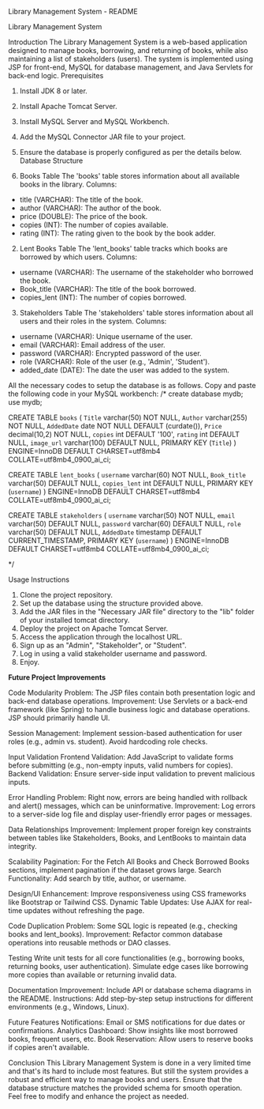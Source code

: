 Library Management System - README

Library Management System

Introduction
The Library Management System is a web-based application designed to manage books, borrowing,
and returning of books, while also maintaining a list of stakeholders (users). The system is
implemented using JSP for front-end, MySQL for database management, and Java Servlets for
back-end logic.
Prerequisites

1. Install JDK 8 or later.
2. Install Apache Tomcat Server.
3. Install MySQL Server and MySQL Workbench.
4. Add the MySQL Connector JAR file to your project.
5. Ensure the database is properly configured as per the details below.
Database Structure

1. Books Table
The 'books' table stores information about all available books in the library.
Columns:
- title (VARCHAR): The title of the book.
- author (VARCHAR): The author of the book.
- price (DOUBLE): The price of the book.
- copies (INT): The number of copies available.
- rating (INT): The rating given to the book by the book adder.

2. Lent Books Table
The 'lent_books' table tracks which books are borrowed by which users.
Columns:
- username (VARCHAR): The username of the stakeholder who borrowed the book.
- Book_title (VARCHAR): The title of the book borrowed.
- copies_lent (INT): The number of copies borrowed.

3. Stakeholders Table
The 'stakeholders' table stores information about all users and their roles in the system.
Columns:
- username (VARCHAR): Unique username of the user.
- email (VARCHAR): Email address of the user.
- password (VARCHAR): Encrypted password of the user.
- role (VARCHAR): Role of the user (e.g., 'Admin', 'Student').
- added_date (DATE): The date the user was added to the system.

All the necessary codes to setup the database is as follows. Copy and paste the following code in your MySQL workbench:
/*
create database mydb;
use mydb;

CREATE TABLE `books` (
  `Title` varchar(50) NOT NULL,
  `Author` varchar(255) NOT NULL,
  `AddedDate` date NOT NULL DEFAULT (curdate()),
  `Price` decimal(10,2) NOT NULL,
  `copies` int DEFAULT '100',
  `rating` int DEFAULT NULL,
  `image_url` varchar(100) DEFAULT NULL,
  PRIMARY KEY (`Title`)
) ENGINE=InnoDB DEFAULT CHARSET=utf8mb4 COLLATE=utf8mb4_0900_ai_ci;

CREATE TABLE `lent_books` (
  `username` varchar(60) NOT NULL,
  `Book_title` varchar(50) DEFAULT NULL,
  `copies_lent` int DEFAULT NULL,
  PRIMARY KEY (`username`)
) ENGINE=InnoDB DEFAULT CHARSET=utf8mb4 COLLATE=utf8mb4_0900_ai_ci;

CREATE TABLE `stakeholders` (
  `username` varchar(50) NOT NULL,
  `email` varchar(50) DEFAULT NULL,
  `password` varchar(60) DEFAULT NULL,
  `role` varchar(50) DEFAULT NULL,
  `AddedDate` timestamp DEFAULT CURRENT_TIMESTAMP,
  PRIMARY KEY (`username`)
) ENGINE=InnoDB DEFAULT CHARSET=utf8mb4 COLLATE=utf8mb4_0900_ai_ci;

*/

Usage Instructions
1. Clone the project repository.
2. Set up the database using the structure provided above.
3. Add the JAR files in the "Necessary JAR file" directory to the "lib" folder of your installed tomcat directory.
4. Deploy the project on Apache Tomcat Server.
5. Access the application through the localhost URL.
6. Sign up as an "Admin", "Stakeholder", or "Student".
7. Log in using a valid stakeholder username and password.
8. Enjoy.

**Future Project Improvements**

Code Modularity
Problem: The JSP files contain both presentation logic and back-end database operations.
Improvement: Use Servlets or a back-end framework (like Spring) to handle business logic and
database operations. JSP should primarily handle UI.

Session Management: Implement session-based authentication for user roles (e.g., admin vs.
student). Avoid hardcoding role checks.

Input Validation
Frontend Validation: Add JavaScript to validate forms before submitting (e.g., non-empty inputs,
valid numbers for copies).
Backend Validation: Ensure server-side input validation to prevent malicious inputs.

Error Handling
Problem: Right now, errors are being handled with rollback and alert() messages, which can be
uninformative.
Improvement: Log errors to a server-side log file and display user-friendly error pages or messages.

Data Relationships
Improvement: Implement proper foreign key constraints between tables like Stakeholders, Books,
and LentBooks to maintain data integrity.

Scalability
Pagination: For the Fetch All Books and Check Borrowed Books sections, implement pagination if
the dataset grows large.
Search Functionality: Add search by title, author, or username.

Design/UI
Enhancement: Improve responsiveness using CSS frameworks like Bootstrap or Tailwind CSS.
Dynamic Table Updates: Use AJAX for real-time updates without refreshing the page.

Code Duplication
Problem: Some SQL logic is repeated (e.g., checking books and lent_books).
Improvement: Refactor common database operations into reusable methods or DAO classes.

Testing
Write unit tests for all core functionalities (e.g., borrowing books, returning books, user
authentication).
Simulate edge cases like borrowing more copies than available or returning invalid data.

Documentation
Improvement: Include API or database schema diagrams in the README.
Instructions: Add step-by-step setup instructions for different environments (e.g., Windows, Linux).

Future Features
Notifications: Email or SMS notifications for due dates or confirmations.
Analytics Dashboard: Show insights like most borrowed books, frequent users, etc.
Book Reservation: Allow users to reserve books if copies aren't available.

Conclusion
This Library Management System is done in a very limited time and that's its hard to include most features.
But still the system provides a robust and efficient way to manage books and users.
Ensure that the database structure matches the provided schema for smooth operation. Feel free to
modify and enhance the project as needed.
